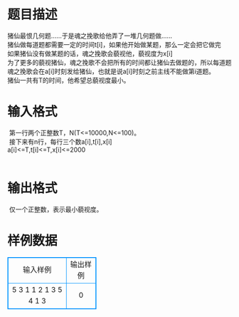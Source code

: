 # 

 
 # 题目描述 
猪仙最恨几何题……于是魂之挽歌给他弄了一堆几何题做……<BR>猪仙做每道题都需要一定的时间t[i]，如果他开始做某题，那么一定会把它做完<BR>如果猪仙没有做某题的话，魂之挽歌会藐视他，藐视度为x[i]<BR>为了更多的藐视猪仙，魂之挽歌不会把所有的时间都让猪仙去做题的，所以每道题魂之挽歌会在a[i]时刻发给猪仙，也就是说a[i]时刻之前主线不能做第i道题。<BR>猪仙一共有T的时间，他希望总藐视度最小。 

 
 # 输入格式 
&nbsp;第一行两个正整数T，N(T&lt;=10000,N&lt;=100)。<BR>&nbsp;接下来有n行，每行三个数a[i],t[i],x[i]<BR>a[i]&lt;=T,t[i]&lt;=T,x[i]&lt;=2000<BR><BR> 

 
 # 输出格式 
&nbsp;仅一个正整数，表示最小藐视度。<BR> 
# 样例数据
<style>
        table,table tr th, table tr td { border:1px solid #0094ff; }
        table { width: 200px; min-height: 25px; line-height: 25px; text-align: center; border-collapse: collapse;}   
    </style>
<table>
	<tr>
		<td>输入样例</td>
		<td>输出样例</td>
	</tr>
<tr><td>5 3
1 1 2
1 3 5
4 1 3</td><td>0</td></tr></table>
